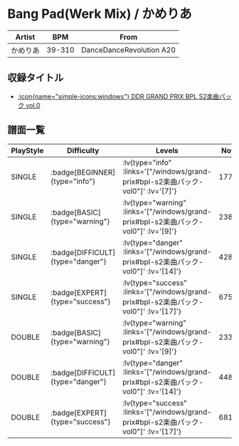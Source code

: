# Bang Pad(Werk Mix) / かめりあ

|Artist|BPM|From|
|------|---|----|
|かめりあ|39-310|DanceDanceRevolution A20|

## 収録タイトル

- [ :icon{name="simple-icons:windows"} DDR GRAND PRIX BPL S2楽曲パック vol.0](/windows/grand-prix#bpl-s2楽曲パック-vol0)

## 譜面一覧

|PlayStyle|Difficulty|Levels|Notes|Movie|
|---------|----------|------|-----|-----|
|SINGLE| :badge[BEGINNER]{type="info"} | :lv{type="info" :links='["/windows/grand-prix#bpl-s2楽曲パック-vol0"]' :lv='[7]'} |177/5||
|SINGLE| :badge[BASIC]{type="warning"} | :lv{type="warning" :links='["/windows/grand-prix#bpl-s2楽曲パック-vol0"]' :lv='[9]'} |238/17||
|SINGLE| :badge[DIFFICULT]{type="danger"} | :lv{type="danger" :links='["/windows/grand-prix#bpl-s2楽曲パック-vol0"]' :lv='[14]'} |428/8||
|SINGLE| :badge[EXPERT]{type="success"} | :lv{type="success" :links='["/windows/grand-prix#bpl-s2楽曲パック-vol0"]' :lv='[17]'} |675/5||
|DOUBLE| :badge[BASIC]{type="warning"} | :lv{type="warning" :links='["/windows/grand-prix#bpl-s2楽曲パック-vol0"]' :lv='[9]'} |233/14||
|DOUBLE| :badge[DIFFICULT]{type="danger"} | :lv{type="danger" :links='["/windows/grand-prix#bpl-s2楽曲パック-vol0"]' :lv='[14]'} |448/14||
|DOUBLE| :badge[EXPERT]{type="success"} | :lv{type="success" :links='["/windows/grand-prix#bpl-s2楽曲パック-vol0"]' :lv='[17]'} |681/6||
